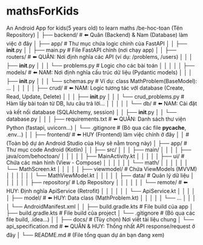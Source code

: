 # mathsForKids
An Android App for kids(5 years old) to learn maths
/be-hoc-toan (Tên Repository)
│
├── backend/              # ⬅️ Quân (Backend) & Nam (Database) làm việc ở đây
│   ├── app/              # Thư mục chứa logic chính của FastAPI
│   │   ├── __init__.py
│   │   ├── main.py         # File FastAPI chính (nơi chạy app)
│   │   ├── routers/        # ⬅️ QUÂN: Nơi định nghĩa các API (ví dụ: /problems, /users)
│   │   │   ├── __init__.py
│   │   │   └── problems.py   # Logic cho các bài toán
│   │   │
│   │   ├── models/         # ⬅️ NAM: Nơi định nghĩa cấu trúc dữ liệu (Pydantic models)
│   │   │   ├── __init__.py
│   │   │   └── schemas.py    # Ví dụ: class MathProblem(BaseModel): ...
│   │   │
│   │   ├── crud/           # ⬅️ NAM: Logic tương tác vớI database (Create, Read, Update, Delete)
│   │   │   ├── __init__.py
│   │   │   └── crud_problems.py # Hàm lấy bài toán từ DB, lưu câu trả lời...
│   │   │
│   │   └── db/             # ⬅️ NAM: Cài đặt và kết nối database (SQLAlchemy, session)
│   │       ├── __init__.py
│   │       └── database.py
│   │
│   ├── requirements.txt    # ⬅️ QUÂN: Danh sách thư viện Python (fastapi, uvicorn...)
│   └── .gitignore          # (Bỏ qua các file __pycache__, .env...)
│
│
├── frontend/             # ⬅️ HUY (Frontend) làm việc chính ở đây
│   │                     # (Toàn bộ dự án Android Studio của Huy sẽ nằm trong này)
│   ├── app/              # Thư mục code Android (Kotlin)
│   │   ├── src/
│   │   │   ├── main/
│   │   │   │   ├── java/com/behoctoan/
│   │   │   │   │   ├── MainActivity.kt
│   │   │   │   │   ├── ui/                 # Chứa các màn hình (View - Compose)
│   │   │   │   │   │   └── math/
│   │   │   │   │   │       └── MathScreen.kt
│   │   │   │   │   ├── viewmodel/          # Chứa ViewModels (MVVM)
│   │   │   │   │   │   └── MathViewModel.kt
│   │   │   │   │   ├── data/               # Quản lý dữ liệu
│   │   │   │   │   │   ├── repository/     # Lớp Repository
│   │   │   │   │   │   └── remote/         # ⬅️ HUY: Định nghĩa ApiService (Retrofit)
│   │   │   │   │   │       └── ApiService.kt
│   │   │   │   │   ├── model/              # ⬅️ HUY: Data class (MathProblem.kt)
│   │   │   │   │   └── ...
│   │   │   │   └── AndroidManifest.xml
│   │   ├── build.gradle.kts  # File build của app
│   ├── build.gradle.kts      # File build của project
│   └── .gitignore            # (Bỏ qua các file build, .idea...)
│
│
├── docs/                 # (Tùy chọn) Nơi viết tài liệu chung
│   └── api_specification.md  # ⬅️ QUÂN & HUY: Thống nhất API response/request ở đây
│
└── README.md             # (File tổng quan dự án bạn đang xem)
